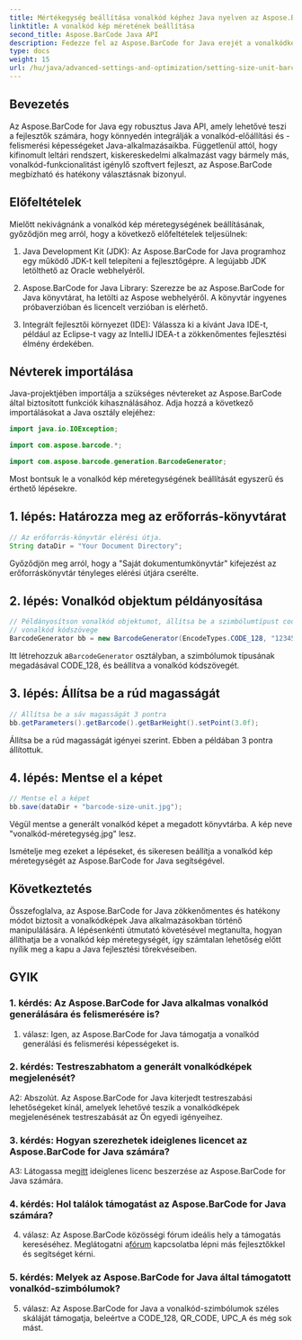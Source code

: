 ```yaml
---
title: Mértékegység beállítása vonalkód képhez Java nyelven az Aspose.BarCode segítségével
linktitle: A vonalkód kép méretének beállítása
second_title: Aspose.BarCode Java API
description: Fedezze fel az Aspose.BarCode for Java erejét a vonalkódképek pontos méretegységeinek beállításában. Könnyed integráció, robusztus teljesítmény és végtelen testreszabási lehetőségek.
type: docs
weight: 15
url: /hu/java/advanced-settings-and-optimization/setting-size-unit-barcode-image/
---
```

## Bevezetés

Az Aspose.BarCode for Java egy robusztus Java API, amely lehetővé teszi a fejlesztők számára, hogy könnyedén integrálják a vonalkód-előállítási és -felismerési képességeket Java-alkalmazásaikba. Függetlenül attól, hogy kifinomult leltári rendszert, kiskereskedelmi alkalmazást vagy bármely más, vonalkód-funkcionalitást igénylő szoftvert fejleszt, az Aspose.BarCode megbízható és hatékony választásnak bizonyul.

## Előfeltételek

Mielőtt nekivágnánk a vonalkód kép méretegységének beállításának, győződjön meg arról, hogy a következő előfeltételek teljesülnek:

1. Java Development Kit (JDK): Az Aspose.BarCode for Java programhoz egy működő JDK-t kell telepíteni a fejlesztőgépre. A legújabb JDK letölthető az Oracle webhelyéről.

2. Aspose.BarCode for Java Library: Szerezze be az Aspose.BarCode for Java könyvtárat, ha letölti az Aspose webhelyéről. A könyvtár ingyenes próbaverzióban és licencelt verzióban is elérhető.

3. Integrált fejlesztői környezet (IDE): Válassza ki a kívánt Java IDE-t, például az Eclipse-t vagy az IntelliJ IDEA-t a zökkenőmentes fejlesztési élmény érdekében.

## Névterek importálása

Java-projektjében importálja a szükséges névtereket az Aspose.BarCode által biztosított funkciók kihasználásához. Adja hozzá a következő importálásokat a Java osztály elejéhez:

```java
import java.io.IOException;

import com.aspose.barcode.*;

import com.aspose.barcode.generation.BarcodeGenerator;
```


Most bontsuk le a vonalkód kép méretegységének beállítását egyszerű és érthető lépésekre.

## 1. lépés: Határozza meg az erőforrás-könyvtárat

```java
// Az erőforrás-könyvtár elérési útja.
String dataDir = "Your Document Directory";
```

Győződjön meg arról, hogy a "Saját dokumentumkönyvtár" kifejezést az erőforráskönyvtár tényleges elérési útjára cserélte.

## 2. lépés: Vonalkód objektum példányosítása

```java
// Példányosítson vonalkód objektumot, állítsa be a szimbólumtípust code128-ra, és állítsa be a
// vonalkód kódszövege
BarcodeGenerator bb = new BarcodeGenerator(EncodeTypes.CODE_128, "1234567");
```

 Itt létrehozzuk a`BarcodeGenerator` osztályban, a szimbólumok típusának megadásával CODE_128, és beállítva a vonalkód kódszövegét.

## 3. lépés: Állítsa be a rúd magasságát

```java
// Állítsa be a sáv magasságát 3 pontra
bb.getParameters().getBarcode().getBarHeight().setPoint(3.0f);
```

Állítsa be a rúd magasságát igényei szerint. Ebben a példában 3 pontra állítottuk.

## 4. lépés: Mentse el a képet

```java
// Mentse el a képet
bb.save(dataDir + "barcode-size-unit.jpg");
```

Végül mentse a generált vonalkód képet a megadott könyvtárba. A kép neve "vonalkód-méretegység.jpg" lesz.

Ismételje meg ezeket a lépéseket, és sikeresen beállítja a vonalkód kép méretegységét az Aspose.BarCode for Java segítségével.

## Következtetés

Összefoglalva, az Aspose.BarCode for Java zökkenőmentes és hatékony módot biztosít a vonalkódképek Java alkalmazásokban történő manipulálására. A lépésenkénti útmutató követésével megtanulta, hogyan állíthatja be a vonalkód kép méretegységét, így számtalan lehetőség előtt nyílik meg a kapu a Java fejlesztési törekvéseiben.

## GYIK

### 1. kérdés: Az Aspose.BarCode for Java alkalmas vonalkód generálására és felismerésére is?

1. válasz: Igen, az Aspose.BarCode for Java támogatja a vonalkód generálási és felismerési képességeket is.

### 2. kérdés: Testreszabhatom a generált vonalkódképek megjelenését?

A2: Abszolút. Az Aspose.BarCode for Java kiterjedt testreszabási lehetőségeket kínál, amelyek lehetővé teszik a vonalkódképek megjelenésének testreszabását az Ön egyedi igényeihez.

### 3. kérdés: Hogyan szerezhetek ideiglenes licencet az Aspose.BarCode for Java számára?

 A3: Látogassa meg[itt](https://purchase.aspose.com/temporary-license/) ideiglenes licenc beszerzése az Aspose.BarCode for Java számára.

### 4. kérdés: Hol találok támogatást az Aspose.BarCode for Java számára?

 4. válasz: Az Aspose.BarCode közösségi fórum ideális hely a támogatás kereséséhez. Meglátogatni a[fórum](https://forum.aspose.com/c/barcode/13) kapcsolatba lépni más fejlesztőkkel és segítséget kérni.

### 5. kérdés: Melyek az Aspose.BarCode for Java által támogatott vonalkód-szimbólumok?

5. válasz: Az Aspose.BarCode for Java a vonalkód-szimbólumok széles skáláját támogatja, beleértve a CODE_128, QR_CODE, UPC_A és még sok mást.